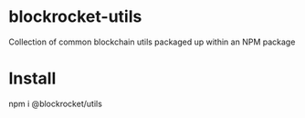 # blockrocket-utils
Collection of common blockchain utils packaged up within an NPM package

# Install
npm i @blockrocket/utils
